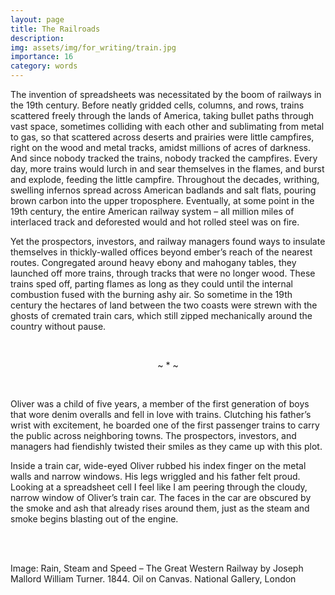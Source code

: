 ```yaml
---
layout: page
title: The Railroads
description: 
img: assets/img/for_writing/train.jpg
importance: 16
category: words
---
```


The invention of spreadsheets was necessitated by the boom of railways in the 19th century. Before neatly gridded cells, columns, and rows, trains scattered freely through the lands of America, taking bullet paths through vast space, sometimes colliding with each other and sublimating from metal to gas, so that scattered across deserts and prairies were little campfires, right on the wood and metal tracks, amidst millions of acres of darkness. And since nobody tracked the trains, nobody tracked the campfires. Every day, more trains would lurch in and sear themselves in the flames, and burst and explode, feeding the little campfire. Throughout the decades, writhing, swelling infernos spread across American badlands and salt flats, pouring brown carbon into the upper troposphere. Eventually, at some point in the 19th century, the entire American railway system – all million miles of interlaced track and deforested would and hot rolled steel was on fire. 

Yet the prospectors, investors, and railway managers found ways to insulate themselves in thickly-walled offices beyond ember’s reach of the nearest routes. Congregated around heavy ebony and mahogany tables, they launched off more trains, through tracks that were no longer wood. These trains sped off, parting flames as long as they could until the internal combustion fused with the burning ashy air. 
So sometime in the 19th century the hectares of land between the two coasts were strewn with the ghosts of cremated train cars, which still zipped mechanically around the country without pause.

<br/>
<p><center>  ~ * ~  </center></p>
<br/>

Oliver was a child of five years, a member of the first generation of boys that wore denim overalls and fell in love with trains. Clutching his father’s wrist with excitement, he boarded one of the first passenger trains to carry the public across neighboring towns. The prospectors, investors, and managers had fiendishly twisted their smiles as they came up with this plot. 

Inside a train car, wide-eyed Oliver rubbed his index finger on the metal walls and narrow windows. His legs wriggled and his father felt proud. 
Looking at a spreadsheet cell I feel like I am peering through the cloudy, narrow window of Oliver’s train car. The faces in the car are obscured by the smoke and ash that already rises around them, just as the steam and smoke begins blasting out of the engine.  


<br/><br/>

Image: Rain, Steam and Speed – The Great Western Railway by Joseph Mallord William Turner. 	1844. Oil on Canvas. National Gallery, London
